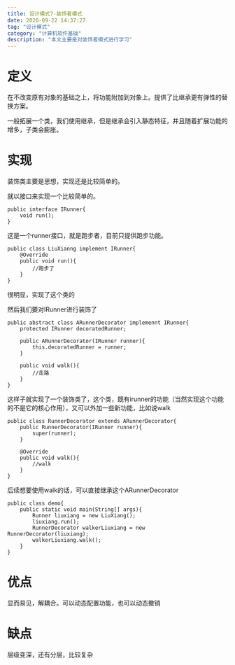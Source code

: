 ```yaml
---
title: 设计模式7-装饰者模式
date: 2020-09-22 14:37:27
tag: "设计模式"
category: "计算机软件基础"
description: "本文主要是对装饰者模式进行学习"
---
```


# 定义

在不改变原有对象的基础之上，将功能附加到对象上。提供了比继承更有弹性的替换方案。

一般拓展一个类，我们使用继承，但是继承会引入静态特征，并且随着扩展功能的增多，子类会膨胀。

# 实现

装饰类主要是思想，实现还是比较简单的。

就以接口来实现一个比较简单的。

```
public interface IRunner{
    void run();
}
```

这是一个runner接口，就是跑步者，目前只提供跑步功能。

```
public class LiuXianng implement IRunner{
    @Override
    public void run(){
        //跑步了
    }
}
```

很明显，实现了这个类的

然后我们要对IRunner进行装饰了

```
public abstract class ARunnerDecorator implemennt IRunner{
    protected IRunner decoratedRunner;

    public ARunnerDecorator(IRunner runner){
        this.decoratedRunner = runner;
    }

    public void walk(){
        //走路
    }
}
```

这样子就实现了一个装饰类了，这个类，既有irunner的功能（当然实现这个功能的不是它的核心作用），又可以外加一些新功能，比如说walk

```
public class RunnerDecorator extends ARunnerDecorator{
    public RunnerDecorator(IRunner runner){
        super(runner);
    }

    @Override
    public void walk(){
        //walk
    }
}
```

后续想要使用walk的话，可以直接继承这个ARunnerDecorator

```
public class demo{
    public static void main(String[] args){
        Runner liuxiang = new LiuXiang();
        liuxiang.run();
        RunnerDecorator walkerLiuxiang = new RunnerDecorator(liuxiang);
        walkerLiuxiang.walk();
    }
}
```

# 优点

显而易见，解耦合。可以动态配置功能，也可以动态撤销

# 缺点

层级变深，还有分层，比较复杂